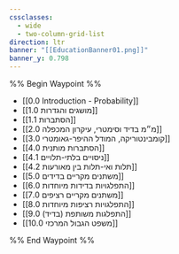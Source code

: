 ```yaml
---
cssclasses:
  - wide
  - two-column-grid-list
direction: ltr
banner: "[[EducationBanner01.png]]"
banner_y: 0.798
---
```


%% Begin Waypoint %%
- [[0.0 Introduction - Probability]]
- [[1.0 מושגים והגדרות]]
- [[1.1 הסתברות]]
- [[2.0 מ״מ בדיד וסימטרי, עיקרון המכפלה]]
- [[3.0 קומבינטוריקה, המודל ההיפר-גאומטרי]]
- [[4.0 הסתברות מותנית]]
- [[4.1 ניסויים בלתי-תלויים]]
- [[4.2 תלות ואי-תלות בין מאורעות]]
- [[5.0 משתנים מקריים בדידים]]
- [[6.0 התפלגויות בדידות מיוחדות]]
- [[7.0 משתנים מקריים רציפים]]
- [[8.0 התפלגויות רציפות מיוחדות]]
- [[9.0 התפלגות משותפת (בדיד)]]
- [[10.0 משפט הגבול המרכזי]]

%% End Waypoint %%